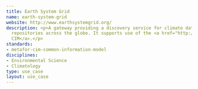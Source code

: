 ```yaml
---
title: Earth System Grid
name: earth-system-grid
website: http://www.earthsystemgrid.org/
description: <p>A gateway providing a discovery service for climate data held at
  repositories across the globe. It supports use of the <a href="http://www.dcc.ac.uk/resources/metadata-standards/metafor-cim-common-information-model">Metafor
  CIM</a>.</p>
standards:
- metafor-cim-common-information-model
disciplines:
- Environmental Science
- Climatology
type: use_case
layout: use_case
---
```


